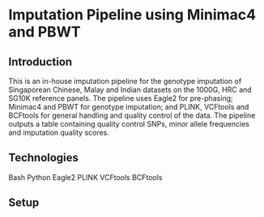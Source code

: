 # Imputation Pipeline using Minimac4 and PBWT

## Introduction

This is an in-house imputation pipeline for the genotype imputation of Singaporean Chinese, Malay and Indian datasets on the 1000G, HRC and SG10K reference panels. The pipeline uses Eagle2 for pre-phasing; Minimac4 and PBWT for genotype imputation; and  PLINK, VCFtools and BCFtools for general handling and quality control of the data. The pipeline outputs a table containing quality control SNPs, minor allele frequencies and imputation quality scores.

## Technologies
Bash
Python
Eagle2
PLINK
VCFtools
BCFtools

## Setup
